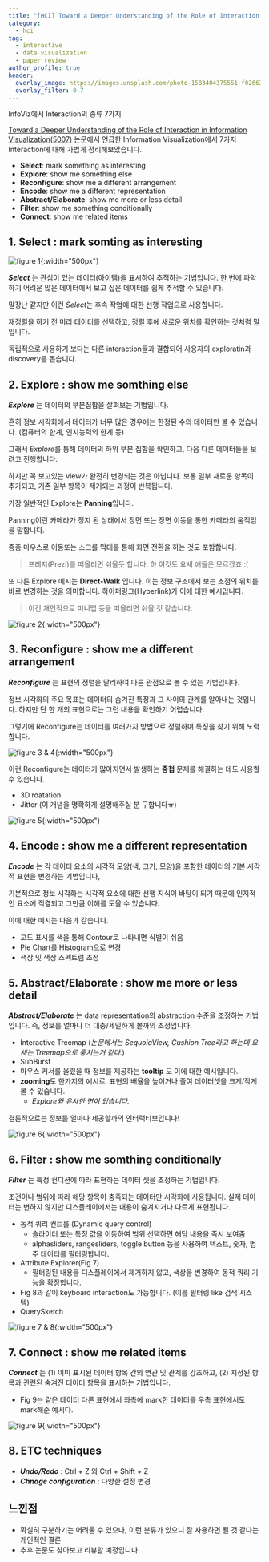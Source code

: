 ```yaml
---
title: "[HCI] Toward a Deeper Understanding of the Role of Interaction in Information Visualization 리뷰"
category:
  - hci
tag:
  - interactive
  - data visualization
  - paper review
author_profile: true
header:
  overlay_image: https://images.unsplash.com/photo-1583404375551-f0266321a08c?ixlib=rb-1.2.1&ixid=eyJhcHBfaWQiOjEyMDd9&auto=format&fit=crop&w=3151&q=80
  overlay_filter: 0.7
---
```


InfoViz에서 Interaction의 종류 7가지

[Toward a Deeper Understanding of the Role of Interaction in Information Visualization(5007)](https://www.cc.gatech.edu/~stasko/papers/infovis07-interaction.pdf) 논문에서 언급한 Information Visualization에서 7가지 Interaction에 대해 가볍게 정리해보았습니다.

- **Select**: mark something as interesting
- **Explore**: show me something else
- **Reconfigure**: show me a different arrangement
- **Encode**: show me a different representation
- **Abstract/Elaborate**: show me more or less detail
- **Filter**: show me something conditionally
- **Connect**: show me related items

## 1. Select : mark somting as interesting

![figure 1](https://i.imgur.com/rgokBCw.png){:width="500px"}

**_Select_** 는 관심이 있는 데이터(아이템)을 표시하여 추적하는 기법입니다.
한 번에 파악하기 어려운 많은 데이터에서 보고 싶은 데이터를 쉽게 추적할 수 있습니다.

말장난 같지만 이런 *Select*는 후속 작업에 대한 선행 작업으로 사용합니다.

재정렬을 하기 전 미리 데이터를 선택하고, 정렬 후에 새로운 위치를 확인하는 것처럼 말입니다.

독립적으로 사용하기 보다는 다른 interaction들과 결합되어 사용자의 exploratin과 discovery를 돕습니다.

## 2. Explore : show me somthing else

**_Explore_** 는 데이터의 부분집합을 살펴보는 기법입니다.

흔히 정보 시각화에서 데이터가 너무 많은 경우에는 한정된 수의 데이터만 볼 수 있습니다. (컴퓨터의 한계, 인지능력의 한계 등)

그래서 *Explore*를 통해 데이터의 하위 부분 집합을 확인하고, 다음 다른 데이터들을 보려고 진행합니다.

하지만 꼭 보고있는 view가 완전히 변경되는 것은 아닙니다. 보통 일부 새로운 항목이 추가되고, 기존 일부 항목이 제거되는 과정이 반복됩니다.

가장 일반적인 Explore는 **Panning**입니다.

Panning이란 카메라가 정지 된 상태에서 장면 또는 장면 이동을 통한 카메라의 움직임을 말합니다.

종종 마우스로 이동또는 스크롤 막대를 통해 화면 전환을 하는 것도 포함합니다.

> 프레지(Prezi)를 떠올리면 쉬울듯 합니다. 하 이것도 요새 애들은 모르겠죠 :(

또 다른 Explore 예시는 **Direct-Walk** 입니다.
이는 정보 구조에서 보는 초점의 위치를 바로 변경하는 것을 의미합니다.
하이퍼링크(Hyperlink)가 이에 대한 예시입니다.

> 이건 개인적으로 미니맵 등을 떠올리면 쉬울 것 같습니다.

![figure 2](https://i.imgur.com/9FKCouR.png){:width="500px"}

## 3. Reconfigure : show me a different arrangement

**_Reconfigure_** 는 표현의 정렬을 달리하여 다른 관점으로 볼 수 있는 기법입니다.

정보 시각화의 주요 목표는 데이터의 숨겨진 특징과 그 사이의 관계를 알아내는 것입니다.
하지만 단 한 개의 표현으로는 그런 내용을 확인하기 어렵습니다.

그렇기에 Reconfigure는 데이터를 여러가지 방법으로 정렬하며 특징을 찾기 위해 노력합니다.

![figure 3 & 4](https://i.imgur.com/ZQC4RYO.png){:width="500px"}

이런 Reconfigure는 데이터가 많아지면서 발생하는 **중첩** 문제를 해결하는 데도 사용할 수 있습니다.

- 3D roatation
- Jitter (이 개념을 명확하게 설명해주실 분 구합니다ㅠ)

![figure 5](https://i.imgur.com/yVzpmS2.png){:width="500px"}

## 4. Encode : show me a different representation

**_Encode_** 는 각 데이터 요소의 시각적 모양(색, 크기, 모양)을 포함한 데이터의 기본 시각적 표현을 변경하는 기법입니다,

기본적으로 정보 시각화는 시각적 요소에 대한 선행 지식이 바탕이 되기 때문에 인지적인 요소에 직결되고 그만큼 이해를 도울 수 있습니다.

이에 대한 예시는 다음과 같습니다.

- 고도 표시를 색을 통해 Contour로 나타내면 식별이 쉬움
- Pie Chart를 Histogram으로 변경
- 색상 및 색상 스펙트럼 조정

## 5. Abstract/Elaborate : show me more or less detail

**_Abstract/Elaborate_** 는 data representation의 abstraction 수준을 조정하는 기법입니다. 즉, 정보를 얼마나 더 대충/세밀하게 볼까의 조정입니다.

- Interactive Treemap (_논문에서는 SequoiaView, Cushion Tree라고 하는데 요새는 Treemap으로 퉁치는거 같다._)
- SubBurst
- 마우스 커서를 올렸을 때 정보를 제공하는 **tooltip** 도 이에 대한 예시입니다.
- **zooming**도 한가지의 예시로, 표현의 배율을 높이거나 줄여 데이터셋을 크게/작게 볼 수 있습니다.
  - _Explore와 유사한 면이 있습니다._

결론적으로는 정보를 얼마나 제공할까의 인터랙티브입니다!

![figure 6](https://i.imgur.com/4iAeZwP.png){:width="500px"}

## 6. Filter : show me somthing conditionally

**_Filter_** 는 특정 컨디션에 따라 표현하는 데이터 셋을 조정하는 기법입니다.

조건이나 범위에 따라 해당 항목이 충족되는 데이터만 시각화에 사용됩니다.
실제 데이터는 변하지 않지만 디스플레이에서는 내용이 숨겨지거나 다르게 표현됩니다.

- 동적 쿼리 컨트롤 (Dynamic query control)
  - 슬라이더 또는 특정 값을 이동하여 범위 선택하면 해당 내용을 즉시 보여줌
  - alphasliders, rangesliders, toggle button 등을 사용하여 텍스트, 숫자, 범주 데이터를 필터링합니다.
- Attribute Explorer(Fig 7)
  - 필터링된 내용을 디스플레이에서 제거하지 않고, 색상을 변경하여 동적 쿼리 기능을 확장합니다.
- Fig 8과 같이 keyboard interaction도 가능합니다. (이름 필터링 like 검색 시스템)
- QuerySketch

![figure 7 & 8](https://i.imgur.com/Dwxbfz8.png){:width="500px"}

## 7. Connect : show me related items

**_Connect_** 는 (1) 이미 표시된 데이터 항목 간의 연관 및 관계를 강조하고, (2) 지정된 항목과 관련된 숨겨진 데이터 항목을 표시하는 기법입니다.

- Fig 9는 같은 데이터 다른 표현에서 좌측에 mark한 데이터를 우측 표현에서도 mark해준 예시다.

![figure 9](https://i.imgur.com/lrRQdfv.png){:width="500px"}

## 8. ETC techniques

- **_Undo/Redo_** : Ctrl + Z 와 Ctrl + Shift + Z
- **_Chnage configuration_** : 다양한 설정 변경

## 느낀점

- 확실히 구분하기는 어려울 수 있으나, 이런 분류가 있으니 잘 사용하면 될 것 같다는 개인적인 결론
- 추후 논문도 찾아보고 리뷰할 예정입니다.
